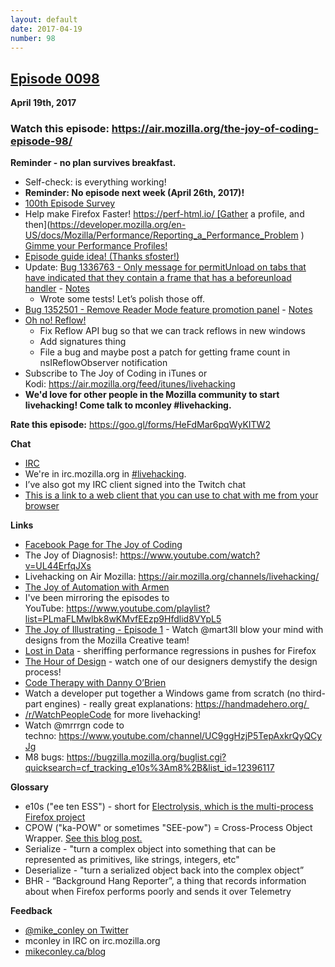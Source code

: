 ```yaml
---
layout: default
date: 2017-04-19
number: 98
---
```


## [Episode 0098](https://www.evernote.com/shard/s434/sh/5c5f542f-50dd-4742-ab59-6fb1c3af99ca/4ced5bddf183caad)
**April 19th, 2017**

### Watch this episode: https://air.mozilla.org/the-joy-of-coding-episode-98/

**Reminder - no plan survives breakfast.**

- Self-check: is everything working!
- **Reminder: No episode next week (April 26th, 2017)!**
- [100th Episode Survey](https://docs.google.com/forms/d/1xLPJFRB3nZfD8q3H-o8r6AwAGNMFRkM83b00gKEiTNU/viewform?edit_requested=true )
- Help make Firefox Faster! https://perf-html.io/ [Gather a profile, and then](https://developer.mozilla.org/en-US/docs/Mozilla/Performance/Reporting_a_Performance_Problem ) [Gimme your Performance Profiles!](https://docs.google.com/a/mozilla.com/forms/d/e/1FAIpQLSePiq1ifvrY6EzDowEdqKdb-tGGm-AvgG86ivU9ipv7FsggKQ/viewform )
- [Episode guide idea! (Thanks sfoster!)](https://github.com/mikeconley/joy-of-coding-episode-guide )
- Update: [Bug 1336763 - Only message for permitUnload on tabs that have indicated that they contain a frame that has a beforeunload handler](https://bugzilla.mozilla.org/show_bug.cgi?id=1336763 ) - [Notes](https://www.evernote.com/l/AbKeOg5UmL9AP5SvyVt3bUbIrHALVOdG-UM )
  - Wrote some tests! Let’s polish those off.
- [Bug 1352501 - Remove Reader Mode feature promotion panel](https://bugzilla.mozilla.org/show_bug.cgi?id=1352501 ) - [Notes](https://www.evernote.com/l/AbLhNefSWN5Iq78KCJYqlvcVImPdeHoC6VU )
- [Oh no! Reflow!](https://github.com/mikeconley/ohnoreflow/ )
  - Fix Reflow API bug so that we can track reflows in new windows
  - Add signatures thing
  - File a bug and maybe post a patch for getting frame count in nsIReflowObserver notification
- Subscribe to The Joy of Coding in iTunes or Kodi: https://air.mozilla.org/feed/itunes/livehacking
- **We'd love for other people in the Mozilla community to start livehacking! Come talk to mconley #livehacking.**

**Rate this episode:** https://goo.gl/forms/HeFdMar6pqWyKITW2

**Chat**

- [IRC](https://wiki.mozilla.org/IRC )
- We're in irc.mozilla.org in [#livehacking](http://client00.chat.mibbit.com/?channel=%23livehacking&server=irc.mozilla.org ).
- I’ve also got my IRC client signed into the Twitch chat
- [This is a link to a web client that you can use to chat with me from your browser](https://client00.chat.mibbit.com/?channel=%23livehacking&server=irc.mozilla.org )

**Links**
- [Facebook Page for The Joy of Coding](https://www.facebook.com/TheJoyOfCoding1/ )
- The Joy of Diagnosis!: https://www.youtube.com/watch?v=UL44ErfqJXs
- Livehacking on Air Mozilla: https://air.mozilla.org/channels/livehacking/
- [The Joy of Automation with Armen](https://www.youtube.com/channel/UCBgCmdvPaoYyha7JI33rfDQ )
- I've been mirroring the episodes to YouTube: https://www.youtube.com/playlist?list=PLmaFLMwlbk8wKMvfEEzp9Hfdlid8VYpL5
- [The Joy of Illustrating - Episode 1](https://www.youtube.com/watch?v=5g82nBPNVbc ) - Watch @mart3ll blow your mind with designs from the Mozilla Creative team!
- [Lost in Data](https://air.mozilla.org/lost-in-data-episode-1/ ) - sheriffing performance regressions in pushes for Firefox
- [The Hour of Design](https://www.youtube.com/watch?v=8_Ld4hOU1QU ) - watch one of our designers demystify the design process!
- [Code Therapy with Danny O’Brien](https://www.youtube.com/channel/UCDShi-SQdFVRnQrMla9G_kQ )
- Watch a developer put together a Windows game from scratch (no third-part engines) - really great explanations: https://handmadehero.org/ 
- [/r/WatchPeopleCode](https://www.reddit.com/r/WatchPeopleCode ) for more livehacking!
- Watch @mrrrgn code to techno: https://www.youtube.com/channel/UC9ggHzjP5TepAxkrQyQCyJg
- M8 bugs: https://bugzilla.mozilla.org/buglist.cgi?quicksearch=cf_tracking_e10s%3Am8%2B&list_id=12396117

**Glossary**

- e10s ("ee ten ESS") - short for [Electrolysis, which is the multi-process Firefox project](https://wiki.mozilla.org/Electrolysis )
- CPOW ("ka-POW" or sometimes "SEE-pow") = Cross-Process Object Wrapper. [See this blog post.](http://mikeconley.ca/blog/2015/02/17/on-unsafe-cpow-usage-in-firefox-desktop-and-why-is-my-nightly-so-sluggish-with-e10s-enabled/ )
- Serialize - "turn a complex object into something that can be represented as primitives, like strings, integers, etc"
- Deserialize - "turn a serialized object back into the complex object”
- BHR - “Background Hang Reporter”, a thing that records information about when Firefox performs poorly and sends it over Telemetry

**Feedback**

- [@mike_conley on Twitter](https://twitter.com/mike_conley )
- mconley in IRC on irc.mozilla.org
- [mikeconley.ca/blog](http://mikeconley.ca/blog/ )
